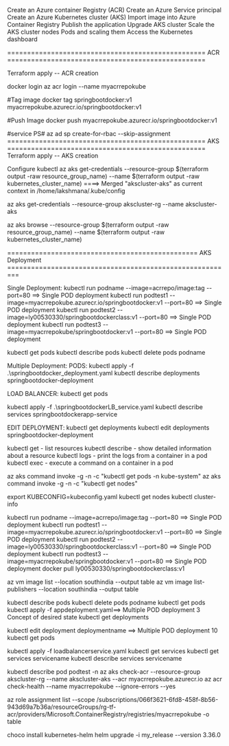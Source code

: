 Create an Azure container Registry (ACR)
Create an Azure Service principal
Create an Azure Kubernetes cluster (AKS)
Import image into Azure Container Registry
Publish the application
Upgrade AKS cluster
Scale the AKS cluster nodes
Pods and scaling them
Access the Kubernetes dashboard

================================================== ACR ==================================================


Terraform apply -- ACR creation

docker login
az acr login --name myacrrepokube


#Tag image 
docker tag springbootdocker:v1 myacrrepokube.azurecr.io/springbootdocker:v1

#Push Image
docker push myacrrepokube.azurecr.io/springbootdocker:v1

#service 
PS# az ad sp create-for-rbac --skip-assignment
================================================== AKS ==================================================
Terraform apply -- AKS creation

Configure kubectl
az aks get-credentials --resource-group $(terraform output -raw resource_group_name) --name $(terraform output -raw kubernetes_cluster_name)
====> Merged "akscluster-aks" as current context in /home/lakshmana/.kube/config



az aks get-credentials --resource-group akscluster-rg --name akscluster-aks


az aks browse --resource-group $(terraform output -raw resource_group_name) --name $(terraform output -raw kubernetes_cluster_name)

================================================ AKS Deployment =========================================================


Single Deployment:
kubectl run podname --image=acrrepo/image:tag --port=80  ==> Single POD deployment
kubectl run podtest1 --image=myacrrepokube.azurecr.io/springbootdocker:v1 --port=80  ==> Single POD deployment
kubectl run podtest2 --image=ly00530330/springbootdockerclass:v1 --port=80  ==> Single POD deployment
kubectl run podtest3 --image=myacrrepokube/springbootdocker:v1 --port=80  ==> Single POD deployment

kubectl get pods
kubectl describe pods
kubectl delete pods podname


Multiple Deployment:
PODS:
 kubectl apply -f .\springbootdocker_deployment.yaml
	kubectl describe deployments springbootdocker-deployment

LOAD BALANCER:
kubectl get pods

 kubectl apply -f .\springbootdockerLB_service.yaml
 kubectl describe services springbootdockerapp-service
 
 
EDIT DEPLOYMENT:
 kubectl get deployments
  kubectl edit deployments springbootdocker-deployment
 
 
 
 
 
 
 

kubectl get - list resources
kubectl describe - show detailed information about a resource
kubectl logs - print the logs from a container in a pod
kubectl exec - execute a command on a container in a pod



az aks command invoke -g <resourceGroup> -n <clusterName> -c "kubectl get pods -n kube-system"
az aks command invoke -g <resourceGroup> -n <clusterName> -c "kubectl get nodes"




export KUBECONFIG=kubeconfig.yaml
kubectl get nodes
kubectl cluster-info 



kubectl run podname --image=acrrepo/image:tag --port=80  ==> Single POD deployment
kubectl run podtest1 --image=myacrrepokube.azurecr.io/springbootdocker:v1 --port=80  ==> Single POD deployment
kubectl run podtest2 --image=ly00530330/springbootdockerclass:v1 --port=80  ==> Single POD deployment
kubectl run podtest3 --image=myacrrepokube/springbootdocker:v1 --port=80  ==> Single POD deployment
docker pull ly00530330/springbootdockerclass:v1

az vm image list --location southindia --output table
az vm image list-publishers --location southindia --output table

kubectl describe pods
kubectl delete pods podname
kubectl get pods
kubectl apply -f appdeployment.yaml==> Multiple POD deployment 3
   Concept of desired state
kubectl get deployments


kubectl edit deployment deploymentname ==> Multiple POD deployment 10
kubectl get pods


kubectl apply -f loadbalancerservice.yaml
kubectl get services
kubectl get services servicename
kubectl describe services servicename

kubectl describe pod podtest -n <namespace>
az aks check-acr --resource-group akscluster-rg --name akscluster-aks --acr myacrrepokube.azurecr.io
az acr check-health --name myacrrepokube --ignore-errors --yes

az role assignment list --scope /subscriptions/066f3621-6fd8-458f-8b56-943d69a7b36a/resourceGroups/rg-tf-acr/providers/Microsoft.ContainerRegistry/registries/myacrrepokube -o table


choco install kubernetes-helm
helm upgrade -i my_release --version 3.36.0
